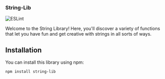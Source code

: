 ### String-Lib

![ESLint](https://img.shields.io/badge/ESLint-Passed-brightgreen)

Welcome to the String Library! Here, you'll discover a variety of functions that let you have fun and get creative with strings in all sorts of ways.

## Installation

You can install this library using npm:

```bash
npm install string-lib
```




